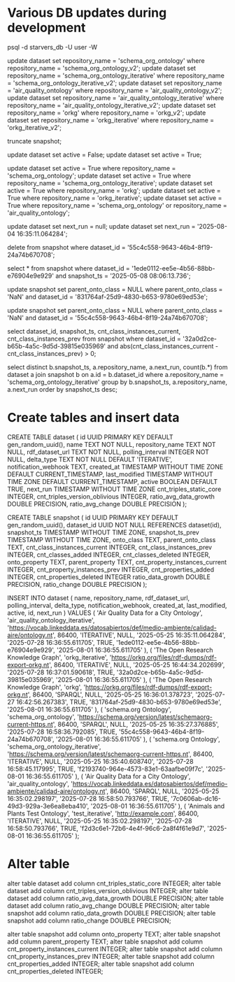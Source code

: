 # Various DB updates during development
psql -d starvers_db -U user -W

update dataset set repository_name = 'schema_org_ontology' where repository_name 
= 'schema_org_ontology_v2';
update dataset set repository_name = 'schema_org_ontology_iterative' where repository_name 
= 'schema_org_ontology_iterative_v2';
update dataset set repository_name = 'air_quality_ontology' where repository_name 
= 'air_quality_ontology_v2';
update dataset set repository_name = 'air_quality_ontology_iterative' where repository_name 
= 'air_quality_ontology_iterative_v2';
update dataset set repository_name = 'orkg' where repository_name 
= 'orkg_v2';
update dataset set repository_name = 'orkg_iterative' where repository_name 
= 'orkg_iterative_v2';

truncate snapshot;

update dataset set active = False;
update dataset set active = True;

update dataset set active = True where repository_name = 'schema_org_ontology';
update dataset set active = True where repository_name = 'schema_org_ontology_iterative';
update dataset set active = True where repository_name = 'orkg';
update dataset set active = True where repository_name = 'orkg_iterative';
update dataset set active = True where repository_name = 'schema_org_ontology' or repository_name = 'air_quality_ontology';

update dataset set next_run = null;
update dataset set next_run = '2025-08-04 16:35:11.064284';

delete from snapshot where dataset_id = '55c4c558-9643-46b4-8f19-24a74b670708';

select * from snapshot where dataset_id = '1ede0112-ee5e-4b56-88bb-e76904e9e929' and snapshot_ts = '2025-05-08 08:06:13.736';

update snapshot set parent_onto_class = NULL 
where parent_onto_class = 'NaN' 
and dataset_id = '831764af-25d9-4830-b653-9780e69ed53e';

update snapshot set parent_onto_class = NULL 
where parent_onto_class = 'NaN' 
and dataset_id = '55c4c558-9643-46b4-8f19-24a74b670708';

select dataset_id, snapshot_ts, cnt_class_instances_current, cnt_class_instances_prev from snapshot where dataset_id = '32a0d2ce-b65b-4a5c-9d5d-39815e035969' 
and abs(cnt_class_instances_current - cnt_class_instances_prev) > 0;

select distinct b.snapshot_ts, a.repository_name, a.next_run, count(b.*) from dataset a join snapshot b on a.id = b.dataset_id where a.repository_name = 'schema_org_ontology_iterative' group by b.snapshot_ts, a.repository_name, a.next_run  order by snapshot_ts desc;


# Create tables and insert data
CREATE TABLE dataset (
    id UUID PRIMARY KEY DEFAULT gen_random_uuid(),
    name TEXT NOT NULL,
    repository_name TEXT NOT NULL,
    rdf_dataset_url TEXT NOT NULL,
    polling_interval INTEGER NOT NULL,
    delta_type TEXT NOT NULL DEFAULT 'ITERATIVE',
    notification_webhook TEXT,
    created_at TIMESTAMP WITHOUT TIME ZONE DEFAULT CURRENT_TIMESTAMP,
    last_modified TIMESTAMP WITHOUT TIME ZONE DEFAULT CURRENT_TIMESTAMP,
    active BOOLEAN DEFAULT TRUE,
    next_run TIMESTAMP WITHOUT TIME ZONE
    cnt_triples_static_core INTEGER,
    cnt_triples_version_oblivious INTEGER,
    ratio_avg_data_growth DOUBLE PRECISION,
    ratio_avg_change DOUBLE PRECISION
);

CREATE TABLE snapshot (
    id UUID PRIMARY KEY DEFAULT gen_random_uuid(),
    dataset_id UUID NOT NULL REFERENCES dataset(id),
    snapshot_ts TIMESTAMP WITHOUT TIME ZONE,
    snapshot_ts_prev TIMESTAMP WITHOUT TIME ZONE,
    onto_class TEXT,
    parent_onto_class TEXT,
    cnt_class_instances_current INTEGER,
    cnt_class_instances_prev INTEGER,
    cnt_classes_added INTEGER,
    cnt_classes_deleted INTEGER,
    onto_property TEXT,
    parent_property TEXT,
    cnt_property_instances_current INTEGER,
    cnt_property_instances_prev INTEGER,
    cnt_properties_added INTEGER,
    cnt_properties_deleted INTEGER
    ratio_data_growth DOUBLE PRECISION,
    ratio_change DOUBLE PRECISION
);

INSERT INTO dataset (
    name,
    repository_name,
    rdf_dataset_url,
    polling_interval,
    delta_type,
    notification_webhook,
    created_at,
    last_modified,
    active,
    id,
    next_run
) VALUES
(
    'Air Quality Data for a City Ontology',
    'air_quality_ontology_iterative',
    'https://vocab.linkeddata.es/datosabiertos/def/medio-ambiente/calidad-aire/ontology.nt',
    86400,
    'ITERATIVE',
    NULL,
    '2025-05-25 16:35:11.064284',
    '2025-07-28 16:36:55.611705',
    TRUE,
    '1ede0112-ee5e-4b56-88bb-e76904e9e929',
    '2025-08-01 16:36:55.611705'
),
(
    'The Open Research Knowledge Graph',
    'orkg_iterative',
    'https://orkg.org/files/rdf-dumps/rdf-export-orkg.nt',
    86400,
    'ITERATIVE',
    NULL,
    '2025-05-25 16:44:34.202699',
    '2025-07-28 16:37:01.590618',
    TRUE,
    '32a0d2ce-b65b-4a5c-9d5d-39815e035969',
    '2025-08-01 16:36:55.611705'
),
(
    'The Open Research Knowledge Graph',
    'orkg',
    'https://orkg.org/files/rdf-dumps/rdf-export-orkg.nt',
    86400,
    'SPARQL',
    NULL,
    '2025-05-25 16:36:01.378723',
    '2025-07-27 16:42:56.267383',
    TRUE,
    '831764af-25d9-4830-b653-9780e69ed53e',
    '2025-08-01 16:36:55.611705'
),
(
    'schema.org Ontology',
    'schema_org_ontology',
    'https://schema.org/version/latest/schemaorg-current-https.nt',
    86400,
    'SPARQL',
    NULL,
    '2025-05-25 16:35:27.376885',
    '2025-07-28 16:58:36.792085',
    TRUE,
    '55c4c558-9643-46b4-8f19-24a74b670708',
    '2025-08-01 16:36:55.611705'
),
(
    'schema.org Ontology',
    'schema_org_ontology_iterative',
    'https://schema.org/version/latest/schemaorg-current-https.nt',
    86400,
    'ITERATIVE',
    NULL,
    '2025-05-25 16:35:40.608740',
    '2025-07-28 16:58:45.117995',
    TRUE,
    'f2193740-964e-4573-83e1-63aafbe09f7c',
    '2025-08-01 16:36:55.611705'
),
(
    'Air Quality Data for a City Ontology',
    'air_quality_ontology',
    'https://vocab.linkeddata.es/datosabiertos/def/medio-ambiente/calidad-aire/ontology.nt',
    86400,
    'SPARQL',
    NULL,
    '2025-05-25 16:35:02.298197',
    '2025-07-28 16:58:50.793766',
    TRUE,
    '7c0606ab-dc16-49d3-929a-3e6ea8eba410',
    '2025-08-01 16:36:55.611705'
),
(
    'Animals and Plants Test Ontology',
    'test_iterative',
    'http://example.com',
    86400,
    'ITERATIVE',
    NULL,
    '2025-05-25 16:35:02.298197',
    '2025-07-28 16:58:50.793766',
    TRUE,
    'f2d3c6e1-72b6-4e4f-96c6-2a8f4f61e9d7',
    '2025-08-01 16:36:55.611705'
);


# Alter table
alter table dataset add column cnt_triples_static_core INTEGER; 
alter table dataset add column cnt_triples_version_oblivious INTEGER; 
alter table dataset add column ratio_avg_data_growth DOUBLE PRECISION;
alter table dataset add column ratio_avg_change DOUBLE PRECISION;
alter table snapshot add column ratio_data_growth DOUBLE PRECISION;
alter table snapshot add column ratio_change DOUBLE PRECISION;

alter table snapshot add column onto_property TEXT;
alter table snapshot add column parent_property TEXT;
alter table snapshot add column cnt_property_instances_current INTEGER;
alter table snapshot add column cnt_property_instances_prev INTEGER;
alter table snapshot add column cnt_properties_added INTEGER;
alter table snapshot add column cnt_properties_deleted INTEGER;